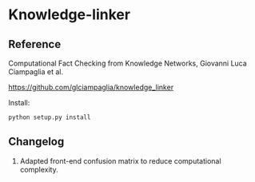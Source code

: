 # Knowledge-linker

## Reference
Computational Fact Checking from Knowledge Networks, Giovanni Luca Ciampaglia et al.

https://github.com/glciampaglia/knowledge_linker

Install:
```
python setup.py install
```

## Changelog
1. Adapted front-end confusion matrix to reduce computational complexity.





